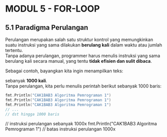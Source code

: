 # MODUL 5 - FOR-LOOP

## 5.1 Paradigma Perulangan

Perulangan merupakan salah satu struktur kontrol yang memungkinkan suatu instruksi yang sama dilakukan **berulang kali** dalam waktu atau jumlah tertentu.  
Tanpa adanya perulangan, programmer harus menulis instruksi yang sama berulang kali secara manual, yang tentu **tidak efisien dan sulit dibaca**.

Sebagai contoh, bayangkan kita ingin menampilkan teks:

sebanyak **1000 kali**.  
Tanpa perulangan, kita perlu menulis perintah berikut sebanyak 1000 baris:

```go
fmt.Println("CAK1BAB3 Algoritma Pemrograman 1")
fmt.Println("CAK1BAB3 Algoritma Pemrograman 1")
fmt.Println("CAK1BAB3 Algoritma Pemrograman 1")
// ...
// dst hingga 1000 baris
```

// instruksi perulangan sebanyak 1000x
fmt.Println("CAK1BAB3 Algoritma Pemrograman 1")
// batas instruksi perulangan 1000x
